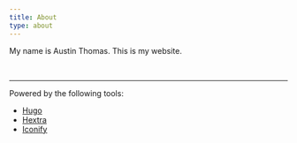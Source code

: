 ```yaml
---
title: About
type: about
---
```


My name is Austin Thomas. This is my website.

<br>

---

Powered by the following tools:
- [Hugo](https://gohugo.io/)
- [Hextra](https://imfing.github.io/hextra/)
- [Iconify](https://iconify.design/)